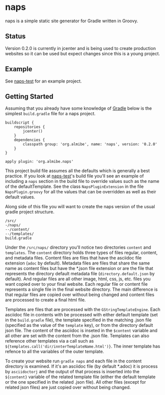 # naps

naps is a simple static site generator for Gradle written in Groovy.

## Status

Version 0.2.0 is currently in jcenter and is being used to create production websites so it can be used but expect
changes since this is a young project.

## Example

See [naps-test](https://github.com/almibe/naps-test) for an example project.

## Getting Started

Assuming that you already have some knowledge of [Gradle](https://www.gradle.org) below is the simplest `build.gradle`
file for a naps project.

```
buildscript {
    repositories {
        jcenter()
    }
    dependencies {
        classpath group: 'org.almibe', name: 'naps', version: '0.2.0'
    }
}

apply plugin: 'org.almibe.naps'
```

This project build file assumes all the defaults which is generally a best practice.  If you look at
[naps-test](https://github.com/almibe/naps-test)'s build file you'll see an example of including a `naps` section
in the build file to override values such as the name of the defaultTemplate.  See the class `NapsPluginExtension`
in the file `NapsPlugin.groovy` for all the values that can be overridden as well as their default values.

Along side of this file you will want to create the naps version of the usual gradle project structure.

```
/src/
-/naps/
--/content/
--/templates/
build.gradle
```

Under the `/src/naps/` directory you'll notice two directories `content` and `templates`.  The `content` directory
holds three types of files regular, content, and metadata files.  Content files are files that have the asciidoc
file extension (`adoc` by default).  Metadata files are files that share the same name as content files but have the
*.json file extension or are the file that represents the directory default metadata file (`directory.default.json`
by default).  And regular files are all other image, html, css, js, etc. files you want copied over to your final
website.  Each regular file or content file represents a single file in the final website directory.  The main
difference is that regular files are copied over without being changed and content files are processed to create a
final html file.

Templates are files that are processed with the `GStringTemplateEngine`.  Each asciidoc file in contents with
be processed with either default template (set in the `build.gradle` file), the template specified in the matching
.json file (specified as the value of the `template` key), or from the directory default json file.  The content of
the asciidoc is inseted in the `$content` variable and all other are set with the content from the .json file.
Templates can also reference other templates via a call such as `${templates.call('dir/innterTemplateName.html')}`.
The inner template has refence to all the variables of the outer template.

To create your website run `gradle naps` and each file in the content directory is examined.  If it's an asciidoc file
(by default *.adoc) it is process by `asciidoctorj` and the output of that process is inserted into the `${content}`
variable of the related template file (either the default template or the one specified in the related .json file).
All other files (except for related json files) are just copied over without being changed.
